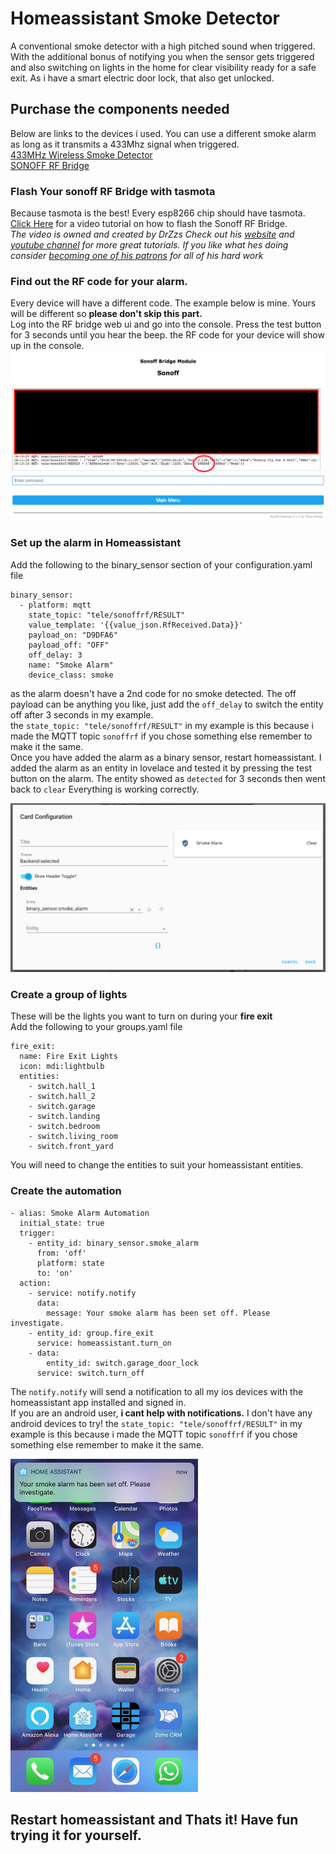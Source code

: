 # Homeassistant Smoke Detector
A conventional smoke detector with a high pitched sound when triggered. With the additional bonus of notifying you when the sensor gets triggered and also switching on lights in the home for clear visibility ready for a safe exit. As i have a smart electric door lock, that also get unlocked.

## Purchase the components needed
Below are links to the devices i used. You can use a different smoke alarm as long as it transmits a 433Mhz signal when triggered.  
[433MHz Wireless Smoke Detector](https://banggood.app.link/IqGd3ZMOGZ)  
[SONOFF RF Bridge](https://banggood.app.link/mKX96JHOGZ)

### Flash Your sonoff RF Bridge with tasmota
Because tasmota is the best! Every esp8266 chip should have tasmota.
[Click Here](https://www.youtube.com/watch?v=OfSbIFIJPuc) for a video tutorial on how to flash the Sonoff RF Bridge.  
*The video is owned and created by DrZzs Check out his [website](http://drzzs.com/) and [youtube channel](https://www.youtube.com/channel/UC7G4tLa4Kt6A9e3hJ-HO8ng) for more great tutorials. If you like what hes doing consider [becoming one of his patrons](https://www.patreon.com/DrZzs/overviewbuying) for all of his hard work*

### Find out the RF code for your alarm.
Every device will have a different code. The example below is mine. Yours will be different so **please don't skip this part.**  
Log into the RF bridge web ui and go into the console. Press the test button for 3 seconds until you hear the beep. the RF code for your device will show up in the console.
![](images/sonoff_rf_recieve_code.png)

### Set up the alarm in Homeassistant
Add the following to the binary_sensor section of your configuration.yaml file  
```
binary_sensor:
  - platform: mqtt
    state_topic: "tele/sonoffrf/RESULT"
    value_template: '{{value_json.RfReceived.Data}}'
    payload_on: "D9DFA6"
    payload_off: "OFF"
    off_delay: 3
    name: "Smoke Alarm"
    device_class: smoke
```
as the alarm doesn't have a 2nd code for no smoke detected. The off payload can be anything you like, just add the `off_delay` to switch the entity off after 3 seconds in my example.  
the `state_topic: "tele/sonoffrf/RESULT"` in my example is this because i made the MQTT topic `sonoffrf` if you chose something else remember to make it the same.  
Once you have added the alarm as a binary sensor, restart homeassistant. I added the alarm as an entity in lovelace and tested it by pressing the test button on the alarm. The entity showed as `detected` for 3 seconds then went back to `clear` Everything is working correctly.

![](images/smoke_alarm_entity_card.png)

### Create a group of lights
These will be the lights you want to turn on during your **fire exit**  
Add the following to your groups.yaml file
```
fire_exit:
  name: Fire Exit Lights
  icon: mdi:lightbulb
  entities:
    - switch.hall_1
    - switch.hall_2
    - switch.garage
    - switch.landing
    - switch.bedroom
    - switch.living_room
    - switch.front_yard
```
You will need to change the entities to suit your homeassistant entities.

### Create the automation
```
- alias: Smoke Alarm Automation
  initial_state: true
  trigger:
    - entity_id: binary_sensor.smoke_alarm
      from: 'off'
      platform: state
      to: 'on'
  action:
    - service: notify.notify
      data:
        message: Your smoke alarm has been set off. Please investigate.
    - entity_id: group.fire_exit
      service: homeassistant.turn_on
    - data:
        entity_id: switch.garage_door_lock
      service: switch.turn_off
```
The `notify.notify` will send a notification to all my ios devices with the homeassistant app installed and signed in.  
If you are an android user, **i cant help with notifications.** I don't have any android devices to try!
the `state_topic: "tele/sonoffrf/RESULT"` in my example is this because i made the MQTT topic `sonoffrf` if you chose something else remember to make it the same.

<img src="https://github.com/geekyclarkey/homeassistant/blob/master/hass_projects/homeassistant_smoke_detector/images/smoke_alarm_notification.jpeg" width="300px">


## Restart homeassistant and Thats it! Have fun trying it for yourself.
